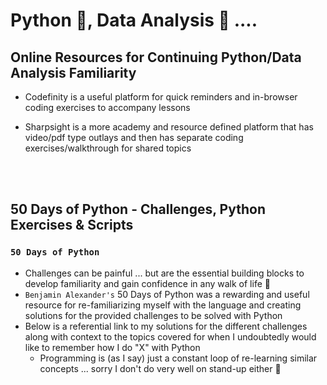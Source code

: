 # Python 🐍, Data Analysis 🔬 ....

## Online Resources for Continuing Python/Data Analysis Familiarity


* Codefinity is a useful platform for quick reminders and in-browser coding exercises to accompany lessons

* Sharpsight is a more academy and resource defined platform that has video/pdf type outlays and then has separate coding exercises/walkthrough for shared topics

<br><br>

## **50 Days of Python - Challenges, Python Exercises & Scripts**
### `50 Days of Python`
* Challenges can be painful ... but are the essential building blocks to develop familiarity and gain confidence in any walk of life :walking:
* `Benjamin Alexander's` 50 Days of Python was a rewarding and useful resource for re-familiarizing myself with the language and creating solutions for the provided challenges to be solved with Python
* Below is a referential link to my solutions for the different challenges along with context to the topics covered for when I undoubtedly would like to remember how I do "X" with Python
    - Programming is (as I say) just a constant loop of re-learning similar concepts ... sorry I don't do very well on stand-up either 🎤


